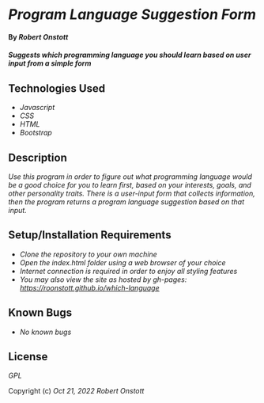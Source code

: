 # _Program Language Suggestion Form_

#### By _Robert Onstott_

#### _Suggests which programming language you should learn based on user input from a simple form_

## Technologies Used

* _Javascript_
* _CSS_
* _HTML_
* _Bootstrap_

## Description

_Use this program in order to figure out what programming language would be a good choice for you to learn first, based on your interests, goals, and other personality traits. There is a user-input form that collects information, then the program returns a program language suggestion based on that input._

## Setup/Installation Requirements

* _Clone the repository to your own machine_
* _Open the index.html folder using a web browser of your choice_
* _Internet connection is required in order to enjoy all styling features_
* _You may also view the site as hosted by gh-pages: https://roonstott.github.io/which-language_ 

## Known Bugs

* _No known bugs_

## License

_GPL_

Copyright (c) _Oct 21, 2022_ _Robert Onstott_